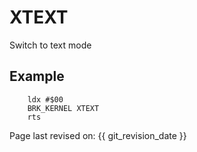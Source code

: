 # XTEXT

Switch to text mode

## Example

``` ca65
    ldx #$00
    BRK_KERNEL XTEXT
	rts
```

Page last revised on: {{ git_revision_date }}
